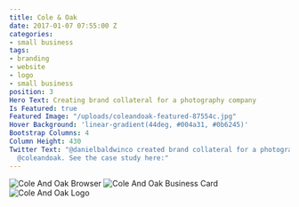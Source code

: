 ```yaml
---
title: Cole & Oak
date: 2017-01-07 07:55:00 Z
categories:
- small business
tags:
- branding
- website
- logo
- small business
position: 3
Hero Text: Creating brand collateral for a photography company
Is Featured: true
Featured Image: "/uploads/coleandoak-featured-87554c.jpg"
Hover Background: 'linear-gradient(44deg, #004a31, #0b6245)'
Bootstrap Columns: 4
Column Height: 430
Twitter Text: "@danielbaldwinco created brand collateral for a photography company,
  @coleandoak. See the case study here:"
---
```


![Cole And Oak Browser](/uploads/coleandoak-browser.jpg)
![Cole And Oak Business Card](/uploads/coleandoak-business-card-wide.jpg)
![Cole And Oak Logo](/uploads/coleandoak-logo.jpg)
